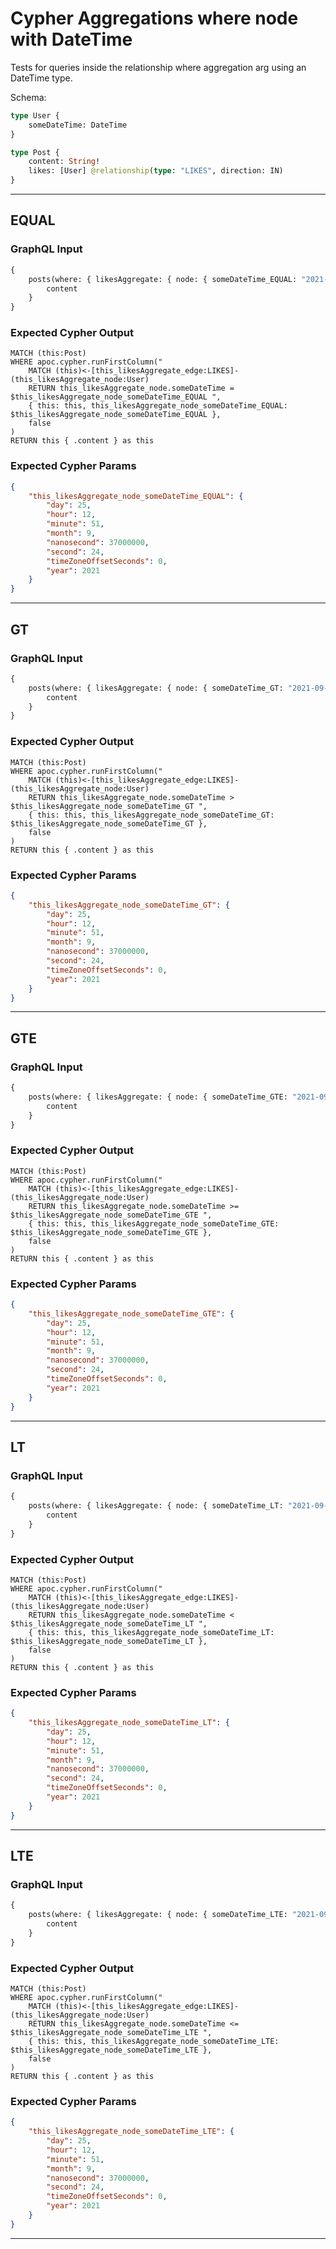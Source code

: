 # Cypher Aggregations where node with DateTime

Tests for queries inside the relationship where aggregation arg using an DateTime type.

Schema:

```graphql
type User {
    someDateTime: DateTime
}

type Post {
    content: String!
    likes: [User] @relationship(type: "LIKES", direction: IN)
}
```

---

## EQUAL

### GraphQL Input

```graphql
{
    posts(where: { likesAggregate: { node: { someDateTime_EQUAL: "2021-09-25T12:51:24.037Z" } } }) {
        content
    }
}
```

### Expected Cypher Output

```cypher
MATCH (this:Post)
WHERE apoc.cypher.runFirstColumn("
    MATCH (this)<-[this_likesAggregate_edge:LIKES]-(this_likesAggregate_node:User)
    RETURN this_likesAggregate_node.someDateTime = $this_likesAggregate_node_someDateTime_EQUAL ",
    { this: this, this_likesAggregate_node_someDateTime_EQUAL: $this_likesAggregate_node_someDateTime_EQUAL },
    false
)
RETURN this { .content } as this
```

### Expected Cypher Params

```json
{
    "this_likesAggregate_node_someDateTime_EQUAL": {
        "day": 25,
        "hour": 12,
        "minute": 51,
        "month": 9,
        "nanosecond": 37000000,
        "second": 24,
        "timeZoneOffsetSeconds": 0,
        "year": 2021
    }
}
```

---

## GT

### GraphQL Input

```graphql
{
    posts(where: { likesAggregate: { node: { someDateTime_GT: "2021-09-25T12:51:24.037Z" } } }) {
        content
    }
}
```

### Expected Cypher Output

```cypher
MATCH (this:Post)
WHERE apoc.cypher.runFirstColumn("
    MATCH (this)<-[this_likesAggregate_edge:LIKES]-(this_likesAggregate_node:User)
    RETURN this_likesAggregate_node.someDateTime > $this_likesAggregate_node_someDateTime_GT ",
    { this: this, this_likesAggregate_node_someDateTime_GT: $this_likesAggregate_node_someDateTime_GT },
    false
)
RETURN this { .content } as this
```

### Expected Cypher Params

```json
{
    "this_likesAggregate_node_someDateTime_GT": {
        "day": 25,
        "hour": 12,
        "minute": 51,
        "month": 9,
        "nanosecond": 37000000,
        "second": 24,
        "timeZoneOffsetSeconds": 0,
        "year": 2021
    }
}
```

---

## GTE

### GraphQL Input

```graphql
{
    posts(where: { likesAggregate: { node: { someDateTime_GTE: "2021-09-25T12:51:24.037Z" } } }) {
        content
    }
}
```

### Expected Cypher Output

```cypher
MATCH (this:Post)
WHERE apoc.cypher.runFirstColumn("
    MATCH (this)<-[this_likesAggregate_edge:LIKES]-(this_likesAggregate_node:User)
    RETURN this_likesAggregate_node.someDateTime >= $this_likesAggregate_node_someDateTime_GTE ",
    { this: this, this_likesAggregate_node_someDateTime_GTE: $this_likesAggregate_node_someDateTime_GTE },
    false
)
RETURN this { .content } as this
```

### Expected Cypher Params

```json
{
    "this_likesAggregate_node_someDateTime_GTE": {
        "day": 25,
        "hour": 12,
        "minute": 51,
        "month": 9,
        "nanosecond": 37000000,
        "second": 24,
        "timeZoneOffsetSeconds": 0,
        "year": 2021
    }
}
```

---

## LT

### GraphQL Input

```graphql
{
    posts(where: { likesAggregate: { node: { someDateTime_LT: "2021-09-25T12:51:24.037Z" } } }) {
        content
    }
}
```

### Expected Cypher Output

```cypher
MATCH (this:Post)
WHERE apoc.cypher.runFirstColumn("
    MATCH (this)<-[this_likesAggregate_edge:LIKES]-(this_likesAggregate_node:User)
    RETURN this_likesAggregate_node.someDateTime < $this_likesAggregate_node_someDateTime_LT ",
    { this: this, this_likesAggregate_node_someDateTime_LT: $this_likesAggregate_node_someDateTime_LT },
    false
)
RETURN this { .content } as this
```

### Expected Cypher Params

```json
{
    "this_likesAggregate_node_someDateTime_LT": {
        "day": 25,
        "hour": 12,
        "minute": 51,
        "month": 9,
        "nanosecond": 37000000,
        "second": 24,
        "timeZoneOffsetSeconds": 0,
        "year": 2021
    }
}
```

---

## LTE

### GraphQL Input

```graphql
{
    posts(where: { likesAggregate: { node: { someDateTime_LTE: "2021-09-25T12:51:24.037Z" } } }) {
        content
    }
}
```

### Expected Cypher Output

```cypher
MATCH (this:Post)
WHERE apoc.cypher.runFirstColumn("
    MATCH (this)<-[this_likesAggregate_edge:LIKES]-(this_likesAggregate_node:User)
    RETURN this_likesAggregate_node.someDateTime <= $this_likesAggregate_node_someDateTime_LTE ",
    { this: this, this_likesAggregate_node_someDateTime_LTE: $this_likesAggregate_node_someDateTime_LTE },
    false
)
RETURN this { .content } as this
```

### Expected Cypher Params

```json
{
    "this_likesAggregate_node_someDateTime_LTE": {
        "day": 25,
        "hour": 12,
        "minute": 51,
        "month": 9,
        "nanosecond": 37000000,
        "second": 24,
        "timeZoneOffsetSeconds": 0,
        "year": 2021
    }
}
```

---
